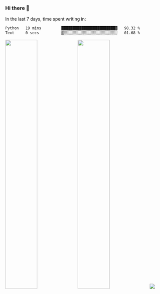 ### Hi there 👋

In the last 7 days, time spent writing in:

<!--START_SECTION:waka-->

```txt
Python   19 mins         ████████████████████████▓   98.32 %
Text     0 secs          ▒░░░░░░░░░░░░░░░░░░░░░░░░   01.68 %
```

<!--END_SECTION:waka-->

<img src="https://wakatime.com/share/@jimtje/5d0c92de-08f8-4a72-8f2f-6a9693d1e318.svg" width=45% height=45%> <img src="https://wakatime.com/share/@jimtje/501498ae-bda5-4da7-a89d-b40bcdd5556d.svg" width=45% height=45%>
![](https://hit.yhype.me/github/profile?user_id=43537315)
